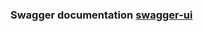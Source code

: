 ### Swagger documentation <a href="[http://localhost:8080/swagger-ui/index.html](http://localhost:8080/swagger-ui/index.html?configUrl=/v3/api-docs/swagger-config#/)">swagger-ui</a>
